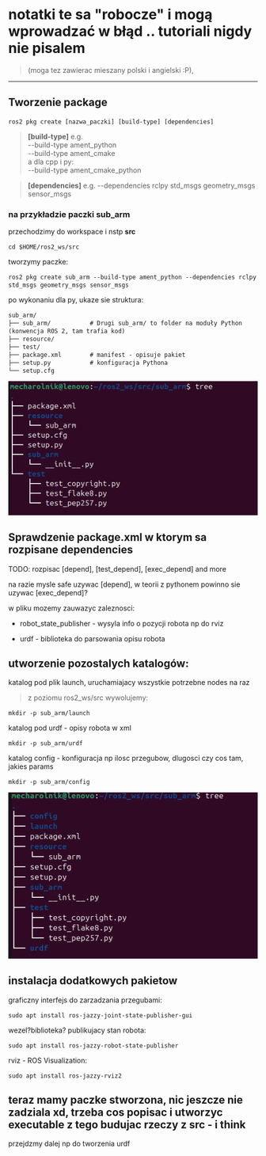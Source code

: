 
# notatki te sa "robocze" i mogą wprowadzać w błąd .. tutoriali nigdy nie pisalem

> (moga  tez zawierac mieszany polski i angielski :P),

---

## Tworzenie package

    ros2 pkg create [nazwa_paczki] [build-type] [dependencies]

> **[build-type]**  e.g.  
> --build-type ament_python  
> --build-type ament_cmake  
> a dla cpp i py:  
> --build-type ament_cmake_python

> **[dependencies]** e.g.
> --dependencies rclpy std_msgs geometry_msgs sensor_msgs

### na przykładzie paczki sub_arm

przechodzimy do workspace i nstp **src**

    cd $HOME/ros2_ws/src

tworzymy paczke:

    ros2 pkg create sub_arm --build-type ament_python --dependencies rclpy std_msgs geometry_msgs sensor_msgs

po wykonaniu dla py, ukaze sie struktura:

    sub_arm/
    ├── sub_arm/           # Drugi sub_arm/ to folder na moduły Python (konwencja ROS 2, tam trafia kod)
    ├── resource/
    ├── test/
    ├── package.xml        # manifest - opisuje pakiet
    ├── setup.py           # konfiguracja Pythona
    └── setup.cfg

![alt text](image.png)

## Sprawdzenie package.xml w ktorym sa rozpisane dependencies

TODO: rozpisac [depend], [test_depend], [exec_depend] and more

na razie mysle safe uzywac [depend], w teorii z pythonem powinno sie uzywac [exec_depend]?

w pliku mozemy zauwazyc zaleznosci:

* robot_state_publisher - wysyla info o pozycji robota np do rviz

* urdf - biblioteka do parsowania opisu robota

## utworzenie pozostalych katalogów:

katalog pod plik launch, uruchamiajacy wszystkie potrzebne nodes na raz
>z poziomu ros2_ws/src wywolujemy:

    mkdir -p sub_arm/launch

katalog pod urdf - opisy robota w xml

    mkdir -p sub_arm/urdf

katalog config - konfiguracja np ilosc przegubow, dlugosci czy cos tam, jakies params

    mkdir -p sub_arm/config

![alt text](image-1.png)

## instalacja dodatkowych pakietow

graficzny interfejs do zarzadzania przegubami:

    sudo apt install ros-jazzy-joint-state-publisher-gui

wezel?biblioteka? publikujacy stan robota:

    sudo apt install ros-jazzy-robot-state-publisher

rviz - ROS Visualization:

    sudo apt install ros-jazzy-rviz2

## teraz mamy paczke stworzona, nic jeszcze nie zadziala xd, trzeba cos popisac i utworzyc executable z tego budujac rzeczy z src - i think

przejdzmy dalej np do tworzenia urdf
